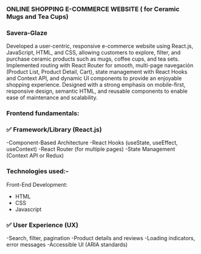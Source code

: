 ### ONLINE SHOPPING E-COMMERCE WEBSITE ( for Ceramic Mugs and Tea Cups)

###  S a v e r a - G l a z e 
 
 Developed a user-centric, responsive e-commerce website using React.js, JavaScript, HTML, and CSS, allowing customers to explore, filter, and purchase ceramic products such as mugs, coffee cups, and tea sets. Implemented routing with React Router for smooth, multi-page navegación (Product List, Product Detail, Cart), state management with React Hooks and Context API, and dynamic UI components to provide an enjoyable shopping experience. Designed with a strong emphasis on mobile-first, responsive design, semantic HTML, and reusable components to enable ease of maintenance and scalability.

 ### Frontend fundamentals:
 
### ✅ Framework/Library (React.js)

 -Component-Based Architecture
 -React Hooks (useState, useEffect, useContext)
 -React Router (for multiple pages)
 -State Management (Context API or Redux)

### Technologies used:-
 Front-End Development:
- HTML
- CSS
- Javascript

### ✅ User Experience (UX)

-Search, filter, pagination
-Product details and reviews
-Loading indicators, error messages
-Accessible UI (ARIA standards)

